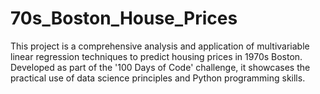 # 70s_Boston_House_Prices
This project is a comprehensive analysis and application of multivariable linear regression techniques to predict housing prices in 1970s Boston. Developed as part of the '100 Days of Code' challenge, it showcases the practical use of data science principles and Python programming skills.
